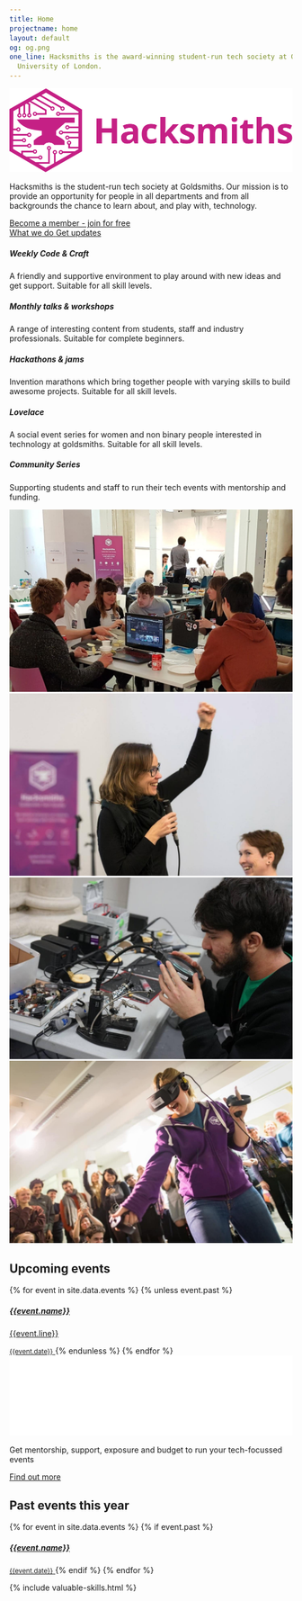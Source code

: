 ```yaml
---
title: Home
projectname: home
layout: default
og: og.png
one_line: Hacksmiths is the award-winning student-run tech society at Goldsmiths,
  University of London.
---
```


<section class="switchable feature-large bg--secondary hero">
    <div class="container">
        <div class="row">
            <div class="col-sm-6 col-md-5">
                <div class="switchable__text">
                    <img src="/assets/img/logo-hacksmiths.svg" alt="Hacksmiths Logo">
                    <p class="lead"> Hacksmiths is the student-run tech society at Goldsmiths. Our mission is to provide an opportunity for people in all departments and from all backgrounds the chance to learn about, and play with, technology. </p>
                    <a class="btn btn--sm btn--primary type--uppercase" href="/join"> <span class="btn__text">Become a member - join for free</span> </a>
                    <br>
                    <a href="//www.youtube.com/watch?v=pkHNc2wiNxI" class="btn btn--sm type--uppercase" data-lity>
                        <i class="socicon icon socicon-youtube"></i>
                        <span>What we do</span>
                    </a>
                    <a href="https://m.me/smithsbot" class="btn btn--sm type--uppercase" target="_blank">
                        <i class="socicon icon socicon-messenger"></i>
                        <span>Get updates</span>
                    </a>
                </div>
            </div>
            <div class="col-sm-6">
                <div class="boxed boxed--lg boxed--border">
                    <div class="feature feature-2">
                        <div class="feature__body">
                            <h5>Weekly Code &amp; Craft</h5>
                            <p>A friendly and supportive environment to play around with new ideas and get support. Suitable for all skill levels.<br></p>
                        </div>
                    </div>
                    <div class="feature feature-2">
                        <div class="feature__body">
                            <h5>Monthly talks &amp; workshops</h5>
                            <p> A range of interesting content from students, staff and industry professionals. Suitable for complete beginners.</p>
                        </div>
                    </div>
                    <div class="feature feature-2">
                        <div class="feature__body">
                            <h5>Hackathons &amp; jams</h5>
                            <p>Invention marathons which bring together people with varying skills to build awesome projects. Suitable for all skill levels.</p>
                        </div>
                    </div>
                    <div class="feature feature-2">
                        <div class="feature__body">
                            <h5>Lovelace</h5>
                            <p>A social event series for women and non binary people interested in technology at goldsmiths. Suitable for all skill levels.</p>
                        </div>
                    </div>
                    <div class="feature feature-2">
                        <div class="feature__body">
                            <h5>Community Series</h5>
                            <p>Supporting students and staff to run their tech events with mentorship and funding.</p>
                        </div>
                    </div>
                </div>
            </div>
        </div>
    </div>
</section>

<section class="highlights">
    <div class="container">
        <div class="row grid">
            <img src="/assets/img/highlights/team.jpg" alt="Team working together">
            <img src="/assets/img/highlights/phoenix.jpg" alt="Phoenix at Sex Tech Hack">
            <img src="/assets/img/highlights/panda.jpg" alt="Hacker working with electronics">
            <img src="/assets/img/highlights/vr.jpg" alt="Hacker using VR kit">
        </div>
    </div>
</section>

<section class="events">
    <div class="container">
        <div class="row">
            <h2>Upcoming events</h2>
            <div class="upcoming">
                {% for event in site.data.events %}
                    {% unless event.past %}
                        <a class="event-single {% if event.community %} c {% endif %}" href="{{event.url}}">
                            <h5>{{event.name}}</h5>
                            <p>{{event.line}}</p>
                            <small>{{event.date}}</small>
                        </a>
                    {% endunless %}
                {% endfor %}
            </div>
        </div>
    </div>
    <div class="community">
        <div class="container">
            <img src="/assets/img/community-white.svg" alt="Hacksmiths Community Series">
            <p>Get mentorship, support, exposure and budget to run your tech-focussed events</p>
            <a href="/community" class="btn type--uppercase btn--primary">Find out more</a>
        </div>
    </div>
    <div class="container">
        <div class="row">
            <h2>Past events this year</h2>
            <div class="past">
                {% for event in site.data.events %}
                    {% if event.past %}
                        <a class="event-single" href="{{event.url}}">
                            <h5>{{event.name}}</h5>
                            <small>{{event.date}}</small>
                        </a>
                    {% endif %}
                {% endfor %}
            </div>
        </div>
    </div>
</section>

{% include valuable-skills.html %}
